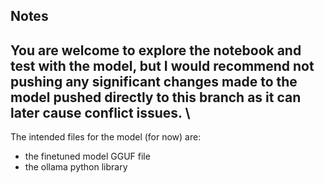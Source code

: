 ## Notes

You are welcome to explore the notebook and test with the model, but I would recommend not pushing any significant changes made to the model pushed directly to this branch as it can later cause conflict issues. \
---
The intended files for the model (for now) are:
- the finetuned model GGUF file
- the ollama python library
